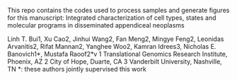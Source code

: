This repo contains the codes used to process samples and generate figures for this manuscript:
Integrated characterization of cell types, states and molecular programs in disseminated appendiceal neoplasms

Linh T. Bui1, Xu Cao2, Jinhui Wang2, Fan Meng2, Mingye Feng2, Leonidas Arvanitis2, Rifat Mannan2, Yanghee Woo2, Kamran Idrees3, Nicholas E. Banovich1*, Mustafa Raoof2*v
1 Translational Genomics Research Institute, Phoenix, AZ
2 City of Hope, Duarte, CA
3 Vanderbilt University, Nashville, TN
*: these authors jointly supervised this work

